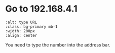 # Go to 192.168.4.1

```{image} type-url.png
:alt: type URL
:class: bg-primary mb-1
:width: 200px
:align: center
```
You need to type the number into the address bar.

 


